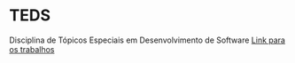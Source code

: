 # TEDS
Disciplina de Tópicos Especiais em Desenvolvimento de Software
<a href="index.html">Link para os trabalhos</a>
